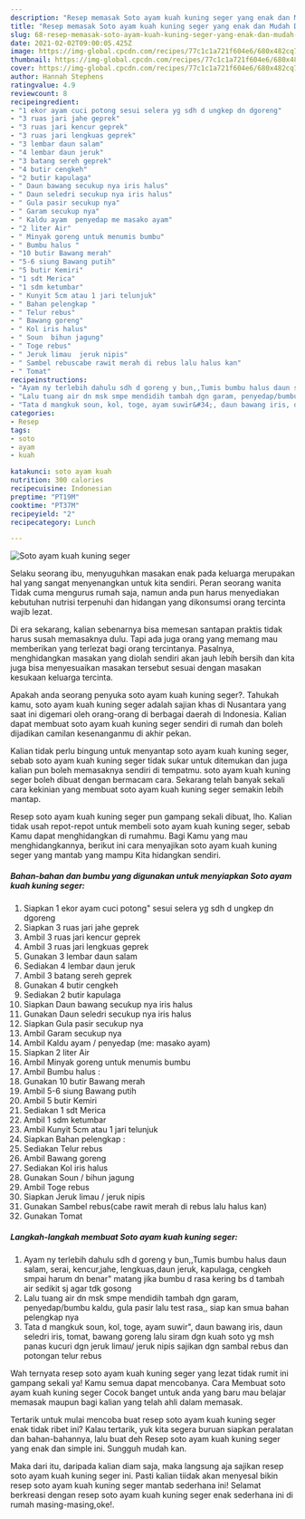 ```yaml
---
description: "Resep memasak Soto ayam kuah kuning seger yang enak dan Mudah Dibuat"
title: "Resep memasak Soto ayam kuah kuning seger yang enak dan Mudah Dibuat"
slug: 68-resep-memasak-soto-ayam-kuah-kuning-seger-yang-enak-dan-mudah-dibuat
date: 2021-02-02T09:00:05.425Z
image: https://img-global.cpcdn.com/recipes/77c1c1a721f604e6/680x482cq70/soto-ayam-kuah-kuning-seger-foto-resep-utama.jpg
thumbnail: https://img-global.cpcdn.com/recipes/77c1c1a721f604e6/680x482cq70/soto-ayam-kuah-kuning-seger-foto-resep-utama.jpg
cover: https://img-global.cpcdn.com/recipes/77c1c1a721f604e6/680x482cq70/soto-ayam-kuah-kuning-seger-foto-resep-utama.jpg
author: Hannah Stephens
ratingvalue: 4.9
reviewcount: 8
recipeingredient:
- "1 ekor ayam cuci potong sesui selera yg sdh d ungkep dn dgoreng"
- "3 ruas jari jahe geprek"
- "3 ruas jari kencur geprek"
- "3 ruas jari lengkuas geprek"
- "3 lembar daun salam"
- "4 lembar daun jeruk"
- "3 batang sereh geprek"
- "4 butir cengkeh"
- "2 butir kapulaga"
- " Daun bawang secukup nya iris halus"
- " Daun seledri secukup nya iris halus"
- " Gula pasir secukup nya"
- " Garam secukup nya"
- " Kaldu ayam  penyedap me masako ayam"
- "2 liter Air"
- " Minyak goreng untuk menumis bumbu"
- " Bumbu halus "
- "10 butir Bawang merah"
- "5-6 siung Bawang putih"
- "5 butir Kemiri"
- "1 sdt Merica"
- "1 sdm ketumbar"
- " Kunyit 5cm atau 1 jari telunjuk"
- " Bahan pelengkap "
- " Telur rebus"
- " Bawang goreng"
- " Kol iris halus"
- " Soun  bihun jagung"
- " Toge rebus"
- " Jeruk limau  jeruk nipis"
- " Sambel rebuscabe rawit merah di rebus lalu halus kan"
- " Tomat"
recipeinstructions:
- "Ayam ny terlebih dahulu sdh d goreng y bun,,Tumis bumbu halus daun salam, serai, kencur,jahe, lengkuas,daun jeruk, kapulaga, cengkeh smpai harum dn benar&#34; matang jika bumbu d rasa kering bs d tambah air sedikit sj agar tdk gosong"
- "Lalu tuang air dn msk smpe mendidih tambah dgn garam, penyedap/bumbu kaldu, gula pasir lalu test rasa,, siap kan smua bahan pelengkap nya"
- "Tata d mangkuk soun, kol, toge, ayam suwir&#34;, daun bawang iris, daun seledri iris, tomat, bawang goreng lalu siram dgn kuah soto yg msh panas kucuri dgn jeruk limau/ jeruk nipis sajikan dgn sambal rebus dan potongan telur rebus"
categories:
- Resep
tags:
- soto
- ayam
- kuah

katakunci: soto ayam kuah 
nutrition: 300 calories
recipecuisine: Indonesian
preptime: "PT19M"
cooktime: "PT37M"
recipeyield: "2"
recipecategory: Lunch

---
```



![Soto ayam kuah kuning seger](https://img-global.cpcdn.com/recipes/77c1c1a721f604e6/680x482cq70/soto-ayam-kuah-kuning-seger-foto-resep-utama.jpg)

Selaku seorang ibu, menyuguhkan masakan enak pada keluarga merupakan hal yang sangat menyenangkan untuk kita sendiri. Peran seorang  wanita Tidak cuma mengurus rumah saja, namun anda pun harus menyediakan kebutuhan nutrisi terpenuhi dan hidangan yang dikonsumsi orang tercinta wajib lezat.

Di era  sekarang, kalian sebenarnya bisa memesan santapan praktis tidak harus susah memasaknya dulu. Tapi ada juga orang yang memang mau memberikan yang terlezat bagi orang tercintanya. Pasalnya, menghidangkan masakan yang diolah sendiri akan jauh lebih bersih dan kita juga bisa menyesuaikan masakan tersebut sesuai dengan masakan kesukaan keluarga tercinta. 



Apakah anda seorang penyuka soto ayam kuah kuning seger?. Tahukah kamu, soto ayam kuah kuning seger adalah sajian khas di Nusantara yang saat ini digemari oleh orang-orang di berbagai daerah di Indonesia. Kalian dapat membuat soto ayam kuah kuning seger sendiri di rumah dan boleh dijadikan camilan kesenanganmu di akhir pekan.

Kalian tidak perlu bingung untuk menyantap soto ayam kuah kuning seger, sebab soto ayam kuah kuning seger tidak sukar untuk ditemukan dan juga kalian pun boleh memasaknya sendiri di tempatmu. soto ayam kuah kuning seger boleh dibuat dengan bermacam cara. Sekarang telah banyak sekali cara kekinian yang membuat soto ayam kuah kuning seger semakin lebih mantap.

Resep soto ayam kuah kuning seger pun gampang sekali dibuat, lho. Kalian tidak usah repot-repot untuk membeli soto ayam kuah kuning seger, sebab Kamu dapat menghidangkan di rumahmu. Bagi Kamu yang mau menghidangkannya, berikut ini cara menyajikan soto ayam kuah kuning seger yang mantab yang mampu Kita hidangkan sendiri.

<!--inarticleads1-->

##### Bahan-bahan dan bumbu yang digunakan untuk menyiapkan Soto ayam kuah kuning seger:

1. Siapkan 1 ekor ayam cuci potong&#34; sesui selera yg sdh d ungkep dn dgoreng
1. Siapkan 3 ruas jari jahe geprek
1. Ambil 3 ruas jari kencur geprek
1. Ambil 3 ruas jari lengkuas geprek
1. Gunakan 3 lembar daun salam
1. Sediakan 4 lembar daun jeruk
1. Ambil 3 batang sereh geprek
1. Gunakan 4 butir cengkeh
1. Sediakan 2 butir kapulaga
1. Siapkan  Daun bawang secukup nya iris halus
1. Gunakan  Daun seledri secukup nya iris halus
1. Siapkan  Gula pasir secukup nya
1. Ambil  Garam secukup nya
1. Ambil  Kaldu ayam / penyedap (me: masako ayam)
1. Siapkan 2 liter Air
1. Ambil  Minyak goreng untuk menumis bumbu
1. Ambil  Bumbu halus :
1. Gunakan 10 butir Bawang merah
1. Ambil 5-6 siung Bawang putih
1. Ambil 5 butir Kemiri
1. Sediakan 1 sdt Merica
1. Ambil 1 sdm ketumbar
1. Ambil  Kunyit 5cm atau 1 jari telunjuk
1. Siapkan  Bahan pelengkap :
1. Sediakan  Telur rebus
1. Ambil  Bawang goreng
1. Sediakan  Kol iris halus
1. Gunakan  Soun / bihun jagung
1. Ambil  Toge rebus
1. Siapkan  Jeruk limau / jeruk nipis
1. Gunakan  Sambel rebus(cabe rawit merah di rebus lalu halus kan)
1. Gunakan  Tomat




<!--inarticleads2-->

##### Langkah-langkah membuat Soto ayam kuah kuning seger:

1. Ayam ny terlebih dahulu sdh d goreng y bun,,Tumis bumbu halus daun salam, serai, kencur,jahe, lengkuas,daun jeruk, kapulaga, cengkeh smpai harum dn benar&#34; matang jika bumbu d rasa kering bs d tambah air sedikit sj agar tdk gosong
1. Lalu tuang air dn msk smpe mendidih tambah dgn garam, penyedap/bumbu kaldu, gula pasir lalu test rasa,, siap kan smua bahan pelengkap nya
1. Tata d mangkuk soun, kol, toge, ayam suwir&#34;, daun bawang iris, daun seledri iris, tomat, bawang goreng lalu siram dgn kuah soto yg msh panas kucuri dgn jeruk limau/ jeruk nipis sajikan dgn sambal rebus dan potongan telur rebus




Wah ternyata resep soto ayam kuah kuning seger yang lezat tidak rumit ini gampang sekali ya! Kamu semua dapat mencobanya. Cara Membuat soto ayam kuah kuning seger Cocok banget untuk anda yang baru mau belajar memasak maupun bagi kalian yang telah ahli dalam memasak.

Tertarik untuk mulai mencoba buat resep soto ayam kuah kuning seger enak tidak ribet ini? Kalau tertarik, yuk kita segera buruan siapkan peralatan dan bahan-bahannya, lalu buat deh Resep soto ayam kuah kuning seger yang enak dan simple ini. Sungguh mudah kan. 

Maka dari itu, daripada kalian diam saja, maka langsung aja sajikan resep soto ayam kuah kuning seger ini. Pasti kalian tiidak akan menyesal bikin resep soto ayam kuah kuning seger mantab sederhana ini! Selamat berkreasi dengan resep soto ayam kuah kuning seger enak sederhana ini di rumah masing-masing,oke!.

